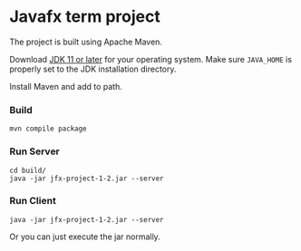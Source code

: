  
# Javafx term project

The project is built using Apache Maven.

Download [JDK 11 or later](http://jdk.java.net/) for your operating system.
Make sure `JAVA_HOME` is properly set to the JDK installation directory. 

Install Maven and add to path.


### Build

    mvn compile package

### Run Server

    cd build/
    java -jar jfx-project-1-2.jar --server
    
### Run Client

    java -jar jfx-project-1-2.jar --server
    
Or you can just execute the jar normally.
